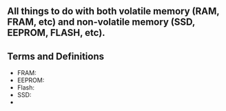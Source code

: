 ## All things to do with both volatile memory (RAM, FRAM, etc) and non-volatile memory (SSD, EEPROM, FLASH, etc). 


## Terms and Definitions
- FRAM:
- EEPROM:
- Flash:
- SSD:
- 

